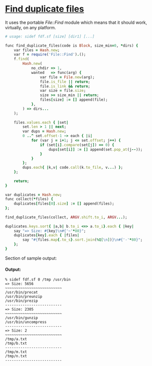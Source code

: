 [1]: http://rosettacode.org/wiki/Find_duplicate_files

# [Find duplicate files][1]

It uses the portable _File::Find_ module which means that it should work, virtually, on any platform.

```ruby
# usage: sidef fdf.sf [size] [dir1] [...]
 
func find_duplicate_files(code is Block, size_min=0, *dirs) {
    var files = Hash.new;
    var f = require('File::Find').();
    f.find(
        Hash.new(
            no_chdir => 1,
            wanted   => func(arg) {
                var file = File.new(arg);
                file.is_file || return;
                file.is_link && return;
                var size = file.size;
                size >= size_min || return;
                files[size] := [] append(file);
            },
        ) => dirs...
    );
 
    files.values.each { |set|
        set.len > 1 || next;
        var dups = Hash.new;
        0 ..^ set.offset-1 -> each { |i|
            for (var j = i+1; j <= set.offset; j++) {
                if (set[i].compare(set[j]) == 0) {
                    dups[set[i]] := [] append(set.pop_at(j--));
                }
            }
        };
        dups.each{ |k,v| code.call(k.to_file, v...) };
    };
 
    return;
}
 
var duplicates = Hash.new;
func collect(*files) {
    duplicates[files[0].size] := [] append(files);
};
 
find_duplicate_files(collect, ARGV.shift.to_i, ARGV...);
 
duplicates.keys.sort{ |a,b| b.to_i <=> a.to_i}.each { |key|
    say "=> Size: #{key}\n#{'~'*80}";
    duplicates[key].each { |files|
        say "#{files.map{.to_s}.sort.join(%Q[\n])}\n#{'-'*80}";
    };
}
```


Section of sample output:


#### Output:
```
% sidef fdf.sf 0 /tmp /usr/bin
=> Size: 5656
~~~~~~~~~~~~~~~~~~~~~~~~~~
/usr/bin/precat
/usr/bin/preunzip
/usr/bin/prezip
--------------------------
=> Size: 2305
~~~~~~~~~~~~~~~~~~~~~~~~~~
/usr/bin/gunzip
/usr/bin/uncompress
--------------------------
=> Size: 2
~~~~~~~~~~~~~~~~~~~~~~~~~~
/tmp/a.txt
/tmp/b.txt
--------------------------
/tmp/m.txt
/tmp/n.txt
--------------------------
```